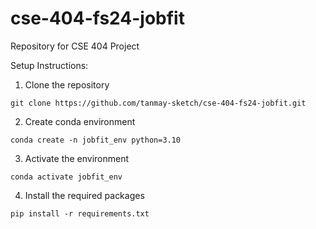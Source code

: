 # cse-404-fs24-jobfit
Repository for CSE 404 Project

Setup Instructions:

1. Clone the repository
```
git clone https://github.com/tanmay-sketch/cse-404-fs24-jobfit.git
```

2. Create conda environment
```
conda create -n jobfit_env python=3.10
``` 

3. Activate the environment
```
conda activate jobfit_env
```

4. Install the required packages
```
pip install -r requirements.txt
```

